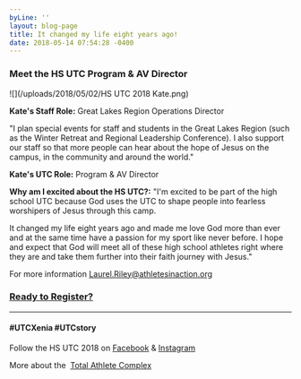 ```yaml
---
byLine: ''
layout: blog-page
title: It changed my life eight years ago!
date: 2018-05-14 07:54:28 -0400
---
```

### Meet the HS UTC Program & AV Director

![](/uploads/2018/05/02/HS UTC 2018 Kate.png)

**Kate's Staff Role:**  Great Lakes Region Operations Director

"I plan special events for staff and students in the Great Lakes Region (such as the Winter Retreat and Regional Leadership Conference). I also support our staff so that more people can hear about the hope of Jesus on the campus, in the community and around the world."

**Kate's UTC Role:**  Program & AV Director

**Why am I excited about the HS UTC?:**  "I'm excited to be part of the high school UTC because God uses the UTC to shape people into fearless worshipers of Jesus through this camp.

It changed my life eight years ago and made me love God more than ever and at the same time have a passion for my sport like never before. I hope and expect that God will meet all of these high school athletes right where they are and take them further into their faith journey with Jesus."

For more information [Laurel.Riley@athletesinaction.org](mailto:laurel.riley@athletesinaction.org)

### [**Ready to Register?**]()

---

#### **#UTCXenia     #UTCstory**

Follow the HS UTC 2018 on  [Facebook](https://www.facebook.com/aiatotalathletecomplex/) & [Instagram](https://www.instagram.com/aia_sports_complex/)

More about the  [Total Athlete Complex](http://www.aiasportscomplex.com/)